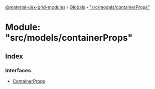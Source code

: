 [@material-ui/x-grid-modules](../README.md) › [Globals](../globals.md) › ["src/models/containerProps"](_src_models_containerprops_.md)

# Module: "src/models/containerProps"

## Index

### Interfaces

- [ContainerProps](../interfaces/_src_models_containerprops_.containerprops.md)

